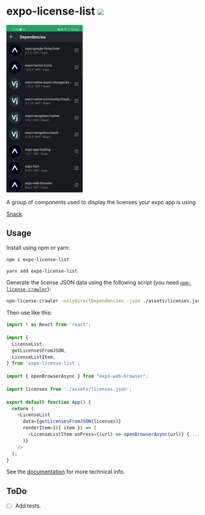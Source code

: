 # expo-license-list [![](https://img.shields.io/npm/v/expo-license-list.svg)](https://www.npmjs.com/package/expo-license-list)

<img width="200" src=".github/example.jpg">

A group of components used to display the licenses your expo app is using

[Snack](https://snack.expo.io/@razermoon/expo-licenses-list)

## Usage

Install using npm or yarn:
```
npm i expo-license-list
```
```
yarn add expo-license-list
```

Generate the license JSON data using the following script (you need [`npm-license-crawler`](https://www.npmjs.com/package/npm-license-crawler)):

```bash
npm-license-crawler -onlyDirectDependencies -json ./assets/licenses.json
```

Then use like this:

```js
import * as React from 'react';

import {
  LicenseList,
  getLicensesFromJSON,
  LicenseListItem,
} from 'expo-license-list';

import { openBrowserAsync } from "expo-web-browser";

import licenses from './assets/licenses.json';

export default function App() {
  return (
    <LicenseList
      data={getLicensesFromJSON(licenses)}
      renderItem={({ item }) => (
        <LicenseListItem onPress={(url) => openBrowserAsync(url)} {...item} />
      )}
    />
  );
}

```

See the [documentation](https://razermoon.github.io/expo-license-list/) for more technical info.

## ToDo

- [ ] Add tests.
